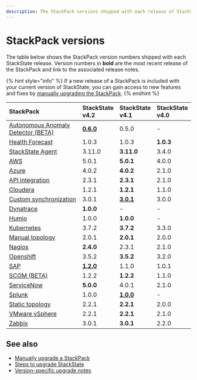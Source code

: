 ```yaml
---
description: The StackPack versions shipped with each release of StackState.
---
```


# StackPack versions

The table below shows the StackPack version numbers shipped with each StackState release. Version numbers in **bold** are the most recent release of the StackPack and link to the associated release notes. 

{% hint style="info" %}
If a new release of a StackPack is included with your current version of StackState, you can gain access to new features and fixes by [manually upgrading the StackPack](/stackpacks/about-stackpacks.md#upgrade-a-stackpack). 
{% endhint %}

| StackPack | StackState<br />v4.2 | StackState<br />v4.1 | StackState<br />v4.0 |
|:---|:---|:---|:---|
| [Autonomous Anomaly Detector (BETA)](/stackpacks/add-ons/aad.md) | [**0.6.0**](/stackpacks/add-ons/aad.md#release-notes) | 0.5.0 | - |
| [Health Forecast](/stackpacks/add-ons/health-forecast.md) | 1.0.3 | 1.0.3 | **1.0.3** |
| [StackState Agent](/stackpacks/integrations/agent.md) | 3.11.0 | **3.11.0** | 3.4.0 |
| [AWS](/stackpacks/integrations/aws.md) | 5.0.1 | **5.0.1** | 4.0.0 |
| [Azure](/stackpacks/integrations/azure.md) | 4.0.2 | **4.0.2** | 2.1.0 |
| [API integration](/stackpacks/integrations/api-integration.md) | 2.3.1 | **2.3.1** | 2.1.0 |
| [Cloudera](/stackpacks/integrations/cloudera.md) | 1.2.1 | **1.2.1** | 1.1.0 |
| [Custom synchronization](/stackpacks/integrations/customsync.md) | 3.0.1 | [**3.0.1**](https://github.com/StackVista/stackpack-autosync/blob/master/RELEASE.md) | 3.0.0 |
| [Dynatrace](/stackpacks/integrations/dynatrace.md) | **1.0.0** | - | - |
| [Humio](/stackpacks/integrations/humio.md) | 1.0.0 | **1.0.0** | - |
| [Kubernetes](/stackpacks/integrations/kubernetes.md) | 3.7.2 | **3.7.2** | 3.3.0 |
| [Manual topology](/stackpacks/integrations/manualtopo.md) | 2.0.1 | **2.0.1** | 2.0.0 |
| [Nagios](/stackpacks/integrations/nagios.md) | **2.4.0** | 2.3.1 | 2.1.0 |
| [Openshift](/stackpacks/integrations/openshift.md) | 3.5.2 | **3.5.2** | 3.2.0 |
| [SAP](/stackpacks/integrations/sap.md) | [**1.2.0**](https://github.com/StackVista/stackpack-sap/blob/master/src/main/stackpack/resources/RELEASE.md) | 1.1.0 | 1.0.1 |
| [SCOM (BETA)](/stackpacks/integrations/scom.md) | 1.2.2 | **1.2.2** | 1.1.0 |
| [ServiceNow](/stackpacks/integrations/servicenow.md) | **5.0.0** | 4.0.1 | 2.1.0 |
| [Splunk](/stackpacks/integrations/splunk/README.md) | 1.0.0 | [**1.0.0**](https://github.com/StackVista/stackpack-splunk/blob/master/RELEASE.md) | - |
| [Static topology](/stackpacks/integrations/static_topology.md) | 2.2.1| **2.2.1** | 2.0.0 |
| [VMware vSphere](/stackpacks/integrations/vsphere.md) | 2.2.1 | **2.2.1** | 2.1.0 |
| [Zabbix](/stackpacks/integrations/zabbix.md) | 3.0.1 | **3.0.1** | 2.2.0 |

## See also

- [Manually upgrade a StackPack](/stackpacks/about-stackpacks.md#upgrade-a-stackpack)
- [Steps to upgrade StackState](/setup/upgrade-stackstate/steps-to-upgrade.md)
- [Version-specific upgrade notes](/setup/upgrade-stackstate/version-specific-upgrade-notes.md)
